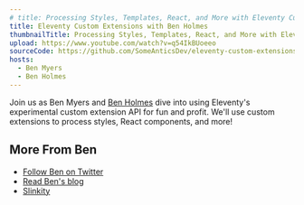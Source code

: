 ```yaml
---
# title: Processing Styles, Templates, React, and More with Eleventy Custom Extensions, with Ben Holmes
title: Eleventy Custom Extensions with Ben Holmes
thumbnailTitle: Processing Styles, Templates, React, and More with Eleventy Custom Extensions!
upload: https://www.youtube.com/watch?v=q54IkBUoeeo
sourceCode: https://github.com/SomeAnticsDev/eleventy-custom-extensions
hosts:
  - Ben Myers
  - Ben Holmes
---
```


Join us as Ben Myers and [Ben Holmes](https://twitter.com/bholmesdev) dive into using Eleventy's experimental custom extension API for fun and profit. We'll use custom extensions to process styles, React components, and more!

## More From Ben

- [Follow Ben on Twitter](https://twitter.com/BHolmesDev)
- [Read Ben's blog](https://bholmes.dev)
- [Slinkity](https://slinkity.dev/)